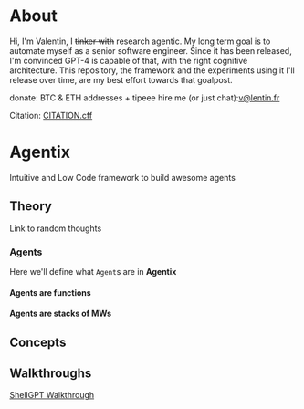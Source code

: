 # About
Hi, I'm Valentin, I ~~tinker with~~ research agentic.
My long term goal is to automate myself as a senior software engineer.
Since it has been released, I'm convinced GPT-4 is capable of that, with the right cognitive architecture.
This repository, the framework and the experiments using it I'll release over time, are my best effort towards that goalpost.

donate: BTC & ETH addresses + tipeee
hire me (or just chat):v@lentin.fr

Citation: 
[CITATION.cff](CITATION.cff)

# Agentix

Intuitive and Low Code framework to build awesome agents

## Theory
Link to random thoughts
### Agents

Here we'll define what `Agent`s are in **Agentix**


#### Agents are functions
#### Agents are stacks of MWs
## Concepts

## Walkthroughs
[ShellGPT Walkthrough](/examples/ShellGPT.md)
